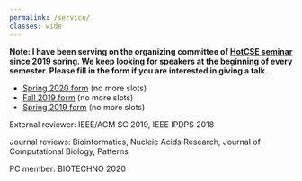```yaml
---
permalink: /service/
classes: wide
---
```

**Note: I have been serving on the organizing committee of [HotCSE seminar](http://hotcse.gatech.edu) since 2019 spring. We keep looking for speakers at the beginning of every semester. Please fill in the form if you are interested in giving a talk.**
* [Spring 2020 form](https://forms.gle/J8QM9ZdTtyAdDHEB6) (no more slots)
* [Fall 2019 form]() (no more slots)
* [Spring 2019 form]() (no more slots)


External reviewer: IEEE/ACM SC 2019, IEEE IPDPS 2018

Journal reviews: Bioinformatics, Nucleic Acids Research, Journal of Computational Biology, Patterns

PC member: BIOTECHNO 2020
